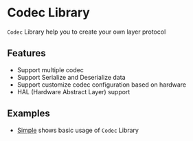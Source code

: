 # Codec Library
`Codec` Library help you to create your own layer protocol 

## Features
- Support multiple codec
- Support Serialize and Deserialize data
- Support customize codec configuration based on hardware
- HAL (Hardware Abstract Layer) support

## Examples
- [Simple](./Examples/Simple/) shows basic usage of `Codec` Library

